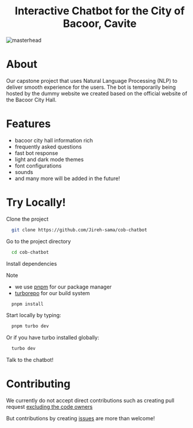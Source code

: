 <h1 align="center">Interactive Chatbot for the City of Bacoor, Cavite</h1>

![masterhead](https://github.com/user-attachments/assets/187eea3f-7496-4b82-a24c-3b8d8e5c1ee7)

###


# About

Our capstone project that uses Natural Language Processing (NLP) to deliver smooth experience for the users. The bot is temporarily being hosted by the dummy website we created based on the official website of the Bacoor City Hall.

###

# Features

- bacoor city hall information rich
- frequently asked questions
- fast bot response
- light and dark mode themes
- font configurations
- sounds
- and many more will be added in the future!

###

# Try Locally!

Clone the project

```bash
  git clone https://github.com/Jireh-sama/cob-chatbot
```

Go to the project directory

```bash
  cd cob-chatbot
```

Install dependencies
> [!note]
> - we use [pnpm](https://pnpm.io/) for our package manager
> - [turborepo](https://turbo.build/) for our build system

```bash
  pnpm install
```

Start locally by typing:

```bash
  pnpm turbo dev
```

Or if you have turbo installed globally:

```bash
  turbo dev
```

Talk to the chatbot!


###

# Contributing

We currently do not accept direct contributions such as creating pull request [excluding the code owners](https://github.com/Jireh-sama/cob-chatbot/graphs/contributors)

But contributions by creating [issues](https://github.com/Jireh-sama/cob-chatbot/issues) are more than welcome! 



